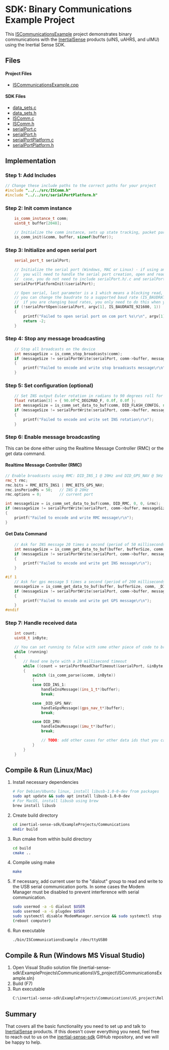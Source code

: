 # SDK: Binary Communications Example Project

This [ISCommunicationsExample](https://github.com/inertialsense/inertial-sense-sdk/tree/release/ExampleProjects/Communications) project demonstrates binary communications with the <a href="https://inertialsense.com">InertialSense</a> products (uINS, uAHRS, and uIMU) using the Inertial Sense SDK.

## Files

#### Project Files

* [ISCommunicationsExample.cpp](https://github.com/inertialsense/inertial-sense-sdk/tree/release/ExampleProjects/Communications/ISCommunicationsExample.cpp)

#### SDK Files

* [data_sets.c](https://github.com/inertialsense/inertial-sense-sdk/tree/main/src/data_sets.c)
* [data_sets.h](https://github.com/inertialsense/inertial-sense-sdk/tree/main/src/data_sets.h)
* [ISComm.c](https://github.com/inertialsense/inertial-sense-sdk/tree/main/src/ISComm.c)
* [ISComm.h](https://github.com/inertialsense/inertial-sense-sdk/tree/main/src/ISComm.h)
* [serialPort.c](https://github.com/inertialsense/inertial-sense-sdk/tree/main/src/serialPort.c)
* [serialPort.h](https://github.com/inertialsense/inertial-sense-sdk/tree/main/src/serialPort.h)
* [serialPortPlatform.c](https://github.com/inertialsense/inertial-sense-sdk/tree/main/src/serialPortPlatform.c)
* [serialPortPlatform.h](https://github.com/inertialsense/inertial-sense-sdk/tree/main/src/serialPortPlatform.h)


## Implementation

### Step 1: Add Includes

```C++
// Change these include paths to the correct paths for your project
#include "../../src/ISComm.h"
#include "../../src/serialPortPlatform.h"
```

### Step 2: Init comm instance

```C++
	is_comm_instance_t comm;
	uint8_t buffer[2048];

	// Initialize the comm instance, sets up state tracking, packet parsing, etc.
	is_comm_init(&comm, buffer, sizeof(buffer));
```

### Step 3: Initialize and open serial port

```C++
	serial_port_t serialPort;

	// Initialize the serial port (Windows, MAC or Linux) - if using an embedded system like Arduino,
	//  you will need to handle the serial port creation, open and reads yourself. In this
	//  case, you do not need to include serialPort.h/.c and serialPortPlatform.h/.c in your project.
	serialPortPlatformInit(&serialPort);

	// Open serial, last parameter is a 1 which means a blocking read, you can set as 0 for non-blocking
	// you can change the baudrate to a supported baud rate (IS_BAUDRATE_*), make sure to reboot the uINS
	//  if you are changing baud rates, you only need to do this when you are changing baud rates.
	if (!serialPortOpen(&serialPort, argv[1], IS_BAUDRATE_921600, 1))
	{
		printf("Failed to open serial port on com port %s\r\n", argv[1]);
		return -2;
	}
```

### Step 4: Stop any message broadcasting

```c++
	// Stop all broadcasts on the device
	int messageSize = is_comm_stop_broadcasts(comm);
	if (messageSize != serialPortWrite(serialPort, comm->buffer, messageSize))
	{
		printf("Failed to encode and write stop broadcasts message\r\n");
	}
```

### Step 5: Set configuration (optional)

```C++
	// Set INS output Euler rotation in radians to 90 degrees roll for mounting
	float rotation[3] = { 90.0f*C_DEG2RAD_F, 0.0f, 0.0f };
	int messageSize = is_comm_set_data_to_buf(comm, DID_FLASH_CONFIG, sizeof(float) * 3, offsetof(nvm_flash_cfg_t, insRotation), rotation);
	if (messageSize != serialPortWrite(serialPort, comm->buffer, messageSize))
	{
		printf("Failed to encode and write set INS rotation\r\n");
	}
```

### Step 6: Enable message broadcasting

This can be done either using the Realtime Message Controller (RMC) or the get data command.

#### Realtime Message Controller (RMC)

```c++
// Enable broadcasts using RMC: DID_INS_1 @ 20Hz and DID_GPS_NAV @ 5Hz
rmc_t rmc;
rmc.bits = RMC_BITS_INS1 | RMC_BITS_GPS_NAV;
rmc.insPeriodMs = 50;	// INS @ 20Hz
rmc.options = 0;		// current port

int messageSize = is_comm_set_data_to_buf(comm, DID_RMC, 0, 0, &rmc);
if (messageSize != serialPortWrite(serialPort, comm->buffer, messageSize))
{
	printf("Failed to encode and write RMC message\r\n");
}
```
#### Get Data Command

```C++
	// Ask for INS message 20 times a second (period of 50 milliseconds).  Max rate is 500 times a second (2ms period).
	int messageSize = is_comm_get_data_to_buf(buffer, bufferSize, comm, DID_INS_1, 0, 0, 50);
	if (messageSize != serialPortWrite(serialPort, comm->buffer, messageSize))
	{
		printf("Failed to encode and write get INS message\r\n");
	}

#if 1
	// Ask for gps message 5 times a second (period of 200 milliseconds) - size and offset can be left at 0 unless you want to just pull a specific field from a data set
	messageSize = is_comm_get_data_to_buf(buffer, bufferSize, comm, _DID_GPS_NAV, 0, 0, 200);
	if (messageSize != serialPortWrite(serialPort, comm->buffer, messageSize))
	{
		printf("Failed to encode and write get GPS message\r\n");
	}
#endif
```

### Step 7: Handle received data 

```C++
	int count;
	uint8_t inByte;

	// You can set running to false with some other piece of code to break out of the loop and end the program
	while (running)
	{
		// Read one byte with a 20 millisecond timeout
		while ((count = serialPortReadCharTimeout(&serialPort, &inByte, 20)) > 0)
		{
			switch (is_comm_parse(&comm, inByte))
			{
			case DID_INS_1:
				handleInsMessage((ins_1_t*)buffer);
				break;

			case _DID_GPS_NAV:
				handleGpsMessage((gps_nav_t*)buffer);
				break;

			case DID_IMU:
				handleImuMessage((imu_t*)buffer);
				break;

				// TODO: add other cases for other data ids that you care about
			}
		}
	}
```

## Compile & Run (Linux/Mac)

1. Install necessary dependencies
   ``` bash
   # For Debian/Ubuntu linux, install libusb-1.0-0-dev from packages
   sudo apt update && sudo apt install libusb-1.0-0-dev
   # For MacOS, install libusb using brew
   brew install libusb
   ```
2. Create build directory
   ``` bash
   cd inertial-sense-sdk/ExampleProjects/Communications
   mkdir build
   ```
3. Run cmake from within build directory
   ``` bash
   cd build
   cmake ..
   ```
4. Compile using make
   ``` bash
   make
   ```
5. If necessary, add current user to the "dialout" group to read and write to the USB serial communication ports.  In some cases the Modem Manager must be disabled to prevent interference with serial communication. 
   ```bash
   sudo usermod -a -G dialout $USER
   sudo usermod -a -G plugdev $USER
   sudo systemctl disable ModemManager.service && sudo systemctl stop ModemManager.service
   (reboot computer)
   ```
6. Run executable
   ``` bash
   ./bin/ISCommunicationsExample /dev/ttyUSB0
   ```
## Compile & Run (Windows MS Visual Studio)

1. Open Visual Studio solution file (inertial-sense-sdk\ExampleProjects\Communications\VS_project\ISCommunicationsExample.sln)
2. Build (F7)
3. Run executable
   ``` bash
   C:\inertial-sense-sdk\ExampleProjects\Communications\VS_project\Release\ISCommunicationsExample.exe COM3
   ```

## Summary

That covers all the basic functionality you need to set up and talk to <a href="https://inertialsense.com">InertialSense</a> products.  If this doesn't cover everything you need, feel free to reach out to us on the <a href="https://github.com/inertialsense/inertial-sense-sdk">inertial-sense-sdk</a> GitHub repository, and we will be happy to help.
